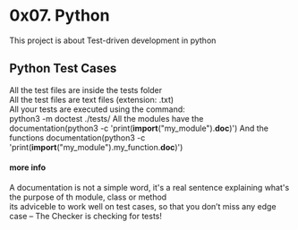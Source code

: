 # 0x07. Python

This project is about Test-driven development in python

## Python Test Cases

All the test files are inside the tests folder <br>
All the test files are text files (extension: .txt) <br>
All your tests are executed using the command: <br>
	python3 -m doctest ./tests/
All the modules have the documentation(python3 -c 'print(__import__("my_module").__doc__)')
And the functions documentation(python3 -c 'print(__import__("my_module").my_function.__doc__)')

#### more info

A documentation is not a simple word, it's a real sentence explaining what's the purpose of th module,
class or method <br>
its adviceble to work well on test cases, so that you don’t miss any edge case
 – The Checker is checking for tests!
